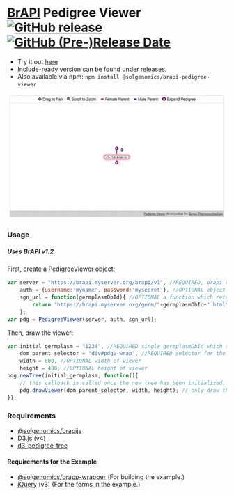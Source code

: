 # [BrAPI](https://github.com/plantbreeding/API) Pedigree Viewer [![GitHub release](https://img.shields.io/github/release/solgenomics/brapi-pedigree-viewer.svg)](https://github.com/solgenomics/BrAPI-Pedigree-Viewer/releases) [![GitHub (Pre-)Release Date](https://img.shields.io/github/release-date-pre/solgenomics/brapi-pedigree-viewer.svg)](https://github.com/solgenomics/BrAPI-Pedigree-Viewer/releases)
- Try it out [here](https://solgenomics.github.io/BrAPI-Pedigree-Viewer/example)
- Include-ready version can be found under [releases](https://github.com/solgenomics/BrAPI-Pedigree-Viewer/releases).
- Also available via npm: `npm install @solgenomics/brapi-pedigree-viewer` 

![GIF of Example Implementation](example.gif)

### Usage

##### Uses BrAPI v1.2

First, create a PedigreeViewer object:
```js
var server = "https://brapi.myserver.org/brapi/v1", //REQUIRED, brapi root url, NO trailing slash.
    auth = {username:'myname', password:'mysecret'}, //OPTIONAL object containing key/value BrAPI authentication params (null or undefined for no auth)
    sgn_url = function(germplasmDbId){ //OPTIONAL a function which returns a link to a germplasm information page, returning null will create a node without a link.
        return "https://brapi.myserver.org/germ/"+germplasmDbId+".html";
    };
var pdg = PedigreeViewer(server, auth, sgn_url);
```
Then, draw the viewer:
```js
var initial_germplasm = "1234", //REQUIRED single germplasmDbId which should be displayed on start (highlighted in pink)
    dom_parent_selector = "div#pdgv-wrap", //REQUIRED selector for the parent node of the new viewer SVG element.
    width = 800, //OPTIONAL width of viewer
    height = 400; //OPTIONAL height of viewer
pdg.newTree(initial_germplasm, function(){
    // this callback is called once the new tree has been initialized.
    pdg.drawViewer(dom_parent_selector, width, height); // only draw the tree once the new tree has been initialized!
});
```

### Requirements
- [@solgenomics/brapijs](https://github.com/solgenomics/BrAPI.js)
- [D3.js](https://github.com/d3/d3) (v4)
- [d3-pedigree-tree](https://github.com/solgenomics/d3-pedigree-tree)
#### Requirements for the Example
- [@solgenomics/brapp-wrapper](https://github.com/solgenomics/BrApp-Wrapper) (For building the example.)
- [jQuery](https://github.com/jquery/jquery) (v3) (For the forms in the example.)
